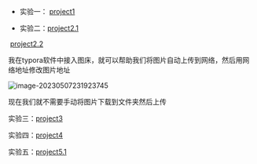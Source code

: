 - 实验一： [project1](https://github.com/ereathl/Software-project-development-coursework/tree/main/project1)

- 实验二：[project2.1](https://github.com/ereathl/Software-project-development-coursework/tree/main/project2.1)

​					 [project2.2](https://github.com/ereathl/Software-project-development-coursework/tree/main/project2.2)

我在typora软件中接入图床，就可以帮助我们将图片自动上传到网络，然后用网络地址修改图片地址

![image-20230507231923745](https://s2.loli.net/2023/05/07/EQV2aYI7tZOifjD.png)

现在我们就不需要手动将图片下载到文件夹然后上传

实验三：[project3](https://github.com/ereathl/Software-project-development-coursework/tree/main/project3)

实验四：[project4](https://github.com/ereathl/Software-project-development-coursework/tree/main/project4)

实验五：[project5.1](https://github.com/ereathl/Software-project-development-coursework/tree/main/project5.1)
